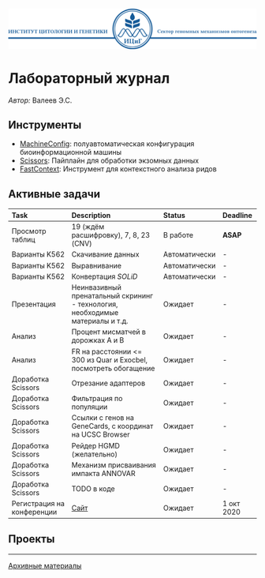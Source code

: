 ![Header ICG](./Header_ICG.svg)

# Лабораторный журнал

*Автор:* Валеев Э.С.

## Инструменты

* [MachineConfig](./tools/MachineConfig): полуавтоматическая конфигурация биоинформационной машины
* [Scissors](./tools/Scissors): Пайплайн для обработки экзомных данных
* [FastContext](./tools/FastContext): Инструмент для контекстного анализа ридов

## Активные задачи

| Task | Description | Status | Deadline |
|:-----|:------------|:-------|:---------|
| Просмотр таблиц | 19 (ждём расшифровку), 7, 8, 23 (CNV) | В работе | **ASAP** |
| Варианты K562 | Скачивание данных | Автоматически | - |
| Варианты K562 | Выравнивание | Автоматически | - |
| Варианты K562 | Конвертация *SOLiD* | Автоматически | - |
| Презентация | Неинвазивный пренатальный скрининг - технология, необходимые материалы и т.д. | Ожидает | - |
| Анализ | Процент мисматчей в дорожках А и B | Ожидает | - |
| Анализ | FR на расстоянии <= 300 из Quar и Exocbel, посмотреть обогащение | Ожидает | - |
| Доработка Scissors | Отрезание адаптеров | Ожидает | - |
| Доработка Scissors | Фильтрация по популяции | Ожидает | - |
| Доработка Scissors | Ссылки с генов на GeneCards, с координат на UCSC Browser | Ожидает | - |
| Доработка Scissors | Рейдер HGMD (желательно) | Ожидает | - |
| Доработка Scissors | Механизм присваивания импакта ANNOVAR | Ожидает | - |
| Доработка Scissors | TODO в коде | Ожидает | - |
| Регистрация на конференции | [Сайт](https://www.медгенетика.рф/reg-member/) | Ожидает | 1 окт 2020 |

## Проекты

---

[Архивные материалы](./archive)

